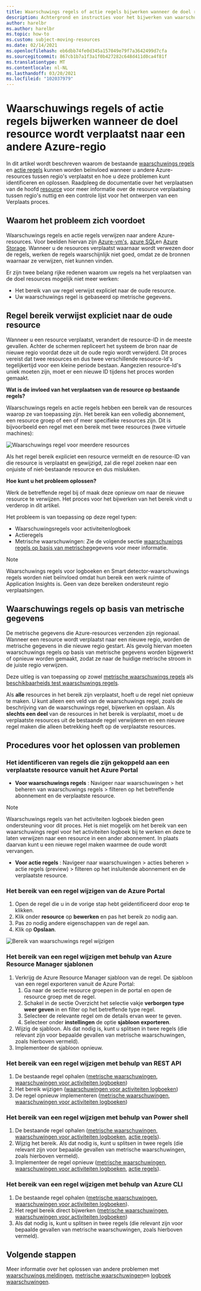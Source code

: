 ```yaml
---
title: Waarschuwings regels of actie regels bijwerken wanneer de doel resource wordt verplaatst naar een andere Azure-regio
description: Achtergrond en instructies voor het bijwerken van waarschuwings regels of actie regels wanneer de doel resource wordt verplaatst naar een andere Azure-regio.
author: harelbr
ms.author: harelbr
ms.topic: how-to
ms.custom: subject-moving-resources
ms.date: 02/14/2021
ms.openlocfilehash: eb6dbb74fe0d345a157049e79f7a3642499d7cfa
ms.sourcegitcommit: 867cb1b7a1f3a1f0b427282c648d411d0ca4f81f
ms.translationtype: MT
ms.contentlocale: nl-NL
ms.lasthandoff: 03/20/2021
ms.locfileid: "102037979"
---
```

# <a name="how-to-update-alert-rules-or-action-rules-when-their-target-resource-moves-to-a-different-azure-region"></a>Waarschuwings regels of actie regels bijwerken wanneer de doel resource wordt verplaatst naar een andere Azure-regio

In dit artikel wordt beschreven waarom de bestaande [waarschuwings regels](./alerts-overview.md) en [actie regels](./alerts-action-rules.md) kunnen worden beïnvloed wanneer u andere Azure-resources tussen regio's verplaatst en hoe u deze problemen kunt identificeren en oplossen. Raadpleeg de documentatie over het verplaatsen van de hoofd [resource](../../azure-resource-manager/management/move-region.md) voor meer informatie over de resource verplaatsing tussen regio's nuttig en een controle lijst voor het ontwerpen van een Verplaats proces.

## <a name="why-the-problem-exists"></a>Waarom het probleem zich voordoet

Waarschuwings regels en actie regels verwijzen naar andere Azure-resources. Voor beelden hiervan zijn [Azure-vm's](../../site-recovery/azure-to-azure-tutorial-migrate.md), [azure SQL](../../azure-sql/database/move-resources-across-regions.md)en [Azure Storage](../../storage/common/storage-account-move.md). Wanneer u de resources verplaatst waarnaar wordt verwezen door de regels, werken de regels waarschijnlijk niet goed, omdat ze de bronnen waarnaar ze verwijzen, niet kunnen vinden.

Er zijn twee belang rijke redenen waarom uw regels na het verplaatsen van de doel resources mogelijk niet meer werken:

- Het bereik van uw regel verwijst expliciet naar de oude resource.
- Uw waarschuwings regel is gebaseerd op metrische gegevens.

## <a name="rule-scope-explicitly-refers-to-the-old-resource"></a>Regel bereik verwijst expliciet naar de oude resource

Wanneer u een resource verplaatst, verandert de resource-ID in de meeste gevallen. Achter de schermen repliceert het systeem de bron naar de nieuwe regio voordat deze uit de oude regio wordt verwijderd. Dit proces vereist dat twee resources en dus twee verschillende resource-Id's tegelijkertijd voor een kleine periode bestaan. Aangezien resource-Id's uniek moeten zijn, moet er een nieuwe ID tijdens het proces worden gemaakt. 

**Wat is de invloed van het verplaatsen van de resource op bestaande regels?**

Waarschuwings regels en actie regels hebben een bereik van de resources waarop ze van toepassing zijn. Het bereik kan een volledig abonnement, een resource groep of een of meer specifieke resources zijn.
Dit is bijvoorbeeld een regel met een bereik met twee resources (twee virtuele machines):

![Waarschuwings regel voor meerdere resources](media/alerts-resource-move/multi-resource-alert-rule.png)

Als het regel bereik expliciet een resource vermeldt en de resource-ID van die resource is verplaatst en gewijzigd, zal die regel zoeken naar een onjuiste of niet-bestaande resource en dus mislukken.

**Hoe kunt u het probleem oplossen?**

Werk de betreffende regel bij of maak deze opnieuw om naar de nieuwe resource te verwijzen. Het proces voor het bijwerken van het bereik vindt u verderop in dit artikel.

Het probleem is van toepassing op deze regel typen:

- Waarschuwingsregels voor activiteitenlogboek
- Actieregels
- Metrische waarschuwingen: Zie de volgende sectie [waarschuwings regels op basis van metrische](#alert-rules-based-on-metrics)gegevens voor meer informatie.

> [!NOTE]
> Waarschuwings regels voor logboeken en Smart detector-waarschuwings regels worden niet beïnvloed omdat hun bereik een werk ruimte of Application Insights is. Geen van deze bereiken ondersteunt regio verplaatsingen.

## <a name="alert-rules-based-on-metrics"></a>Waarschuwings regels op basis van metrische gegevens

De metrische gegevens die Azure-resources verzenden zijn regionaal. Wanneer een resource wordt verplaatst naar een nieuwe regio, worden de metrische gegevens in die nieuwe regio gestart. Als gevolg hiervan moeten waarschuwings regels op basis van metrische gegevens worden bijgewerkt of opnieuw worden gemaakt, zodat ze naar de huidige metrische stroom in de juiste regio verwijzen.

Deze uitleg is van toepassing op zowel [metrische waarschuwings regels](alerts-metric-overview.md) als [beschikbaarheids test waarschuwings regels](../app/monitor-web-app-availability.md).

Als **alle** resources in het bereik zijn verplaatst, hoeft u de regel niet opnieuw te maken. U kunt alleen een veld van de waarschuwings regel, zoals de beschrijving van de waarschuwings regel, bijwerken en opslaan.
Als **slechts een deel** van de resources in het bereik is verplaatst, moet u de verplaatste resources uit de bestaande regel verwijderen en een nieuwe regel maken die alleen betrekking heeft op de verplaatste resources.

## <a name="procedures-to-fix-problems"></a>Procedures voor het oplossen van problemen

### <a name="identifying-rules-associated-with-a-moved-resource-from-the-azure-portal"></a>Het identificeren van regels die zijn gekoppeld aan een verplaatste resource vanuit het Azure Portal

- **Voor waarschuwings regels** : Navigeer naar waarschuwingen > het beheren van waarschuwings regels > filteren op het betreffende abonnement en de verplaatste resource.
> [!NOTE]
> Waarschuwings regels van het activiteiten logboek bieden geen ondersteuning voor dit proces. Het is niet mogelijk om het bereik van een waarschuwings regel voor het activiteiten logboek bij te werken en deze te laten verwijzen naar een resource in een ander abonnement. In plaats daarvan kunt u een nieuwe regel maken waarmee de oude wordt vervangen.

- **Voor actie regels** : Navigeer naar waarschuwingen > acties beheren > actie regels (preview) > filteren op het insluitende abonnement en de verplaatste resource.

### <a name="change-scope-of-a-rule-from-the-azure-portal"></a>Het bereik van een regel wijzigen van de Azure Portal

1. Open de regel die u in de vorige stap hebt geïdentificeerd door erop te klikken.
2. Klik onder **resource** op **bewerken** en pas het bereik zo nodig aan.
3. Pas zo nodig andere eigenschappen van de regel aan.
4. Klik op **Opslaan**.

![Bereik van waarschuwings regel wijzigen](media/alerts-resource-move/change-alert-rule-scope.png)

### <a name="change-the-scope-of-a-rule-using-azure-resource-manager-templates"></a>Het bereik van een regel wijzigen met behulp van Azure Resource Manager sjablonen

1. Verkrijg de Azure Resource Manager sjabloon van de regel.  De sjabloon van een regel exporteren vanuit de Azure Portal:
   1. Ga naar de sectie resource groepen in de portal en open de resource groep met de regel.
   2. Schakel in de sectie Overzicht het selectie vakje **verborgen type weer geven** in en filter op het betreffende type regel.
   3. Selecteer de relevante regel om de details ervan weer te geven.
   4. Selecteer onder **instellingen** de optie **sjabloon exporteren**.
2. Wijzig de sjabloon. Als dat nodig is, kunt u splitsen in twee regels (die relevant zijn voor bepaalde gevallen van metrische waarschuwingen, zoals hierboven vermeld).
3. Implementeer de sjabloon opnieuw.

### <a name="change-scope-of-a-rule-using-rest-api"></a>Het bereik van een regel wijzigen met behulp van REST API

1. De bestaande regel ophalen ([metrische waarschuwingen](/rest/api/monitor/metricalerts/get), [waarschuwingen voor activiteiten logboeken](/rest/api/monitor/activitylogalerts/get))
2. Het bereik wijzigen ([waarschuwingen voor activiteiten logboeken](/rest/api/monitor/activitylogalerts/update))
3. De regel opnieuw implementeren ([metrische waarschuwingen](/rest/api/monitor/metricalerts/createorupdate), [waarschuwingen voor activiteiten logboeken](/rest/api/monitor/activitylogalerts/createorupdate))

### <a name="change-scope-of-a-rule-using-powershell"></a>Het bereik van een regel wijzigen met behulp van Power shell

1. De bestaande regel ophalen ([metrische waarschuwingen](/powershell/module/az.monitor/get-azmetricalertrulev2), [waarschuwingen voor activiteiten logboeken](/powershell/module/az.monitor/get-azactivitylogalert), [actie regels](/powershell/module/az.alertsmanagement/get-azactionrule)).
2. Wijzig het bereik. Als dat nodig is, kunt u splitsen in twee regels (die relevant zijn voor bepaalde gevallen van metrische waarschuwingen, zoals hierboven vermeld).
3. Implementeer de regel opnieuw ([metrische waarschuwingen](/powershell/module/az.monitor/add-azmetricalertrulev2), [waarschuwingen voor activiteiten logboeken](/powershell/module/az.monitor/enable-azactivitylogalert), [actie regels](/powershell/module/az.alertsmanagement/set-azactionrule)).

### <a name="change-the-scope-of-a-rule-using-azure-cli"></a>Het bereik van een regel wijzigen met behulp van Azure CLI

1.  De bestaande regel ophalen ([metrische waarschuwingen](/cli/azure/monitor/metrics/alert#az-monitor-metrics-alert-show), [waarschuwingen voor activiteiten logboeken](/cli/azure/monitor/activity-log/alert#az-monitor-activity-log-alert-list)).
2.  Het regel bereik direct bijwerken ([metrische waarschuwingen](/cli/azure/monitor/metrics/alert#az-monitor-metrics-alert-update), [waarschuwingen voor activiteiten logboeken](/cli/azure/monitor/activity-log/alert/scope))
3.  Als dat nodig is, kunt u splitsen in twee regels (die relevant zijn voor bepaalde gevallen van metrische waarschuwingen, zoals hierboven vermeld).

## <a name="next-steps"></a>Volgende stappen

Meer informatie over het oplossen van andere problemen met [waarschuwings meldingen](alerts-troubleshoot.md), [metrische waarschuwingen](alerts-troubleshoot-metric.md)en [logboek waarschuwingen](alerts-troubleshoot-log.md).